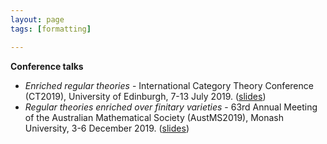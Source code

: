 ```yaml
---
layout: page
tags: [formatting]

---
```


**Conference talks**

* *Enriched regular theories* - International Category Theory Conference (CT2019), University of Edinburgh, 7-13 July 2019. ([slides](/pdfs/CT2019.pdf))
* *Regular theories enriched over finitary varieties* - 63rd Annual Meeting of the Australian Mathematical Society (AustMS2019), Monash University, 3-6 December 2019. ([slides](/pdfs/AustMS2019.pdf))
